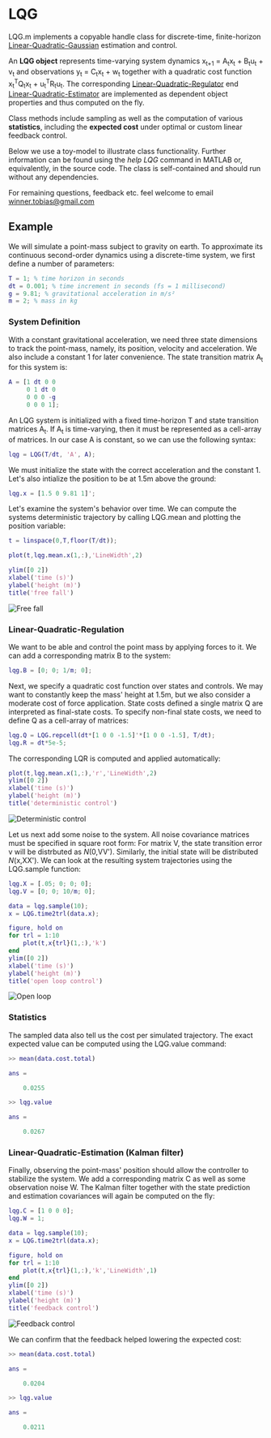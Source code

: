 # LQG

LQG.m implements a copyable handle class for discrete-time, finite-horizon [Linear-Quadratic-Gaussian](https://en.wikipedia.org/wiki/Linear%E2%80%93quadratic%E2%80%93Gaussian_control#Discrete_time) estimation and control.

An __LQG object__ represents time-varying system dynamics x<sub>t+1</sub> = A<sub>t</sub>x<sub>t</sub> + B<sub>t</sub>u<sub>t</sub> + v<sub>t</sub> and observations y<sub>t</sub> = C<sub>t</sub>x<sub>t</sub> + w<sub>t</sub> together with a quadratic cost function x<sub>t</sub><sup>T</sup>Q<sub>t</sub>x<sub>t</sub> + u<sub>t</sub><sup>T</sup>R<sub>t</sub>u<sub>t</sub>.
The corresponding [Linear-Quadratic-Regulator](https://en.wikipedia.org/wiki/Linear%E2%80%93quadratic_regulator#Finite-horizon,_discrete-time_LQR) end [Linear-Quadratic-Estimator](https://en.wikipedia.org/wiki/Kalman_filter#Details) are implemented as dependent object properties and thus computed on the fly. 

Class methods include sampling as well as the computation of various __statistics__, including the __expected cost__ under optimal or custom linear feedback control.

Below we use a toy-model to illustrate class functionality. Further information can be found using the _help LQG_ command in MATLAB or, equivalently, in the source code. The class is self-contained and should run without any dependencies.

For remaining questions, feedback etc. feel welcome to email winner.tobias@gmail.com


## Example

We will simulate a point-mass subject to gravity on earth. To approximate its continuous second-order dynamics using a discrete-time system, we first define a number of parameters:

```matlab
T = 1; % time horizon in seconds
dt = 0.001; % time increment in seconds (fs = 1 millisecond)
g = 9.81; % gravitational acceleration in m/s²
m = 2; % mass in kg
```

### System Definition

With a constant gravitational acceleration, we need three state dimensions to track the point-mass, namely, its position, velocity and acceleration. We also include a constant 1 for later convenience. The state transition matrix A<sub>t</sub> for this system is:

```matlab
A = [1 dt 0 0
     0 1 dt 0
     0 0 0 -g
     0 0 0 1];
```

An LQG system is initialized with a fixed time-horizon T and state transition matrices A<sub>t</sub>. If A<sub>t</sub> is time-varying, then it must be represented as a cell-array of matrices. In our case A is constant, so we can use the following syntax:

```matlab
lqg = LQG(T/dt, 'A', A);
```

We must initialize the state with the correct acceleration and the constant 1. Let's also intialize the position to be at 1.5m above the ground:

```matlab
lqg.x = [1.5 0 9.81 1]';
```

Let's examine the system's behavior over time. We can compute the systems deterministic trajectory by calling LQG.mean and plotting the position variable:

```matlab
t = linspace(0,T,floor(T/dt));

plot(t,lqg.mean.x(1,:),'LineWidth',2)

ylim([0 2])
xlabel('time (s)')
ylabel('height (m)')
title('free fall')
```

![Free fall](https://raw.githubusercontent.com/tobwin/LQG.m/master/doc/Fig1.png)

### Linear-Quadratic-Regulation

We want to be able and control the point mass by applying forces to it. We can add a corresponding matrix B to the system:

```matlab
lqg.B = [0; 0; 1/m; 0];
```

Next, we specify a quadratic cost function over states and controls. We may want to constantly keep the mass' height at 1.5m, but we also consider a moderate cost of force application. State costs defined a single matrix Q are interpreted as final-state costs. To specify non-final state costs, we need to define Q as a cell-array of matrices:

```matlab
lqg.Q = LQG.repcell(dt*[1 0 0 -1.5]'*[1 0 0 -1.5], T/dt);
lqg.R = dt*5e-5;
```

The corresponding LQR is computed and applied automatically:

```matlab
plot(t,lqg.mean.x(1,:),'r','LineWidth',2)
ylim([0 2])
xlabel('time (s)')
ylabel('height (m)')
title('deterministic control')
```

![Deterministic control](https://raw.githubusercontent.com/tobwin/LQG.m/master/doc/Fig2.png)

Let us next add some noise to the system. All noise covariance matrices must be specified in square root form: For matrix V, the state transition error v will be distrbuted as _N_(0,VV'). Similarly, the initial state will be distributed _N_(x,XX'). We can look at the resulting system trajectories using the LQG.sample function:

```matlab
lqg.X = [.05; 0; 0; 0];
lqg.V = [0; 0; 10/m; 0];

data = lqg.sample(10);
x = LQG.time2trl(data.x);

figure, hold on
for trl = 1:10
    plot(t,x{trl}(1,:),'k')
end
ylim([0 2])
xlabel('time (s)')
ylabel('height (m)')
title('open loop control')
```

![Open loop](https://raw.githubusercontent.com/tobwin/LQG.m/master/doc/Fig3.png)


### Statistics

The sampled data also tell us the cost per simulated trajectory. The exact expected value can be computed using the LQG.value command:

```matlab
>> mean(data.cost.total)

ans =

    0.0255

>> lqg.value

ans =

    0.0267
```

### Linear-Quadratic-Estimation (Kalman filter)

Finally, observing the point-mass' position should allow the controller to stabilize the system. We add a corresponding  matrix C as well as some observation noise W. The Kalman filter together with the state prediction and estimation covariances will again be computed on the fly:

```matlab
lqg.C = [1 0 0 0];
lqg.W = 1;

data = lqg.sample(10);
x = LQG.time2trl(data.x);

figure, hold on
for trl = 1:10
    plot(t,x{trl}(1,:),'k','LineWidth',1)
end
ylim([0 2])
xlabel('time (s)')
ylabel('height (m)')
title('feedback control')
```

![Feedback control](https://raw.githubusercontent.com/tobwin/LQG.m/master/doc/Fig4.png)

We can confirm that the feedback helped lowering the expected cost:

```matlab
>> mean(data.cost.total)

ans =

    0.0204

>> lqg.value

ans =

    0.0211
```
